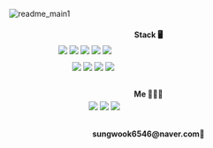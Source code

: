 

<!--
**ByeonSeongWK/ByeonSeongWK** is a ✨ _special_ ✨ repository because its `README.md` (this file) appears on your GitHub profile.

Here are some ideas to get you started:

- 🔭 I’m currently working on ...
- 🌱 I’m currently learning ...
- 👯 I’m looking to collaborate on ...
- 🤔 I’m looking for help with ...
- 💬 Ask me about ...
- 📫 How to reach me: ...
- 😄 Pronouns: ...
- ⚡ Fun fact: ...
-->

<style>
li, ol, ul {
    list-style: none;
}

li {
    float: left;
}
</style>

![readme_main1](https://user-images.githubusercontent.com/92075727/150298105-d7edbfea-4918-448b-978c-d30351777f4c.jpeg)



<h4 style="text-align: center;margin-bottom: 1%;">Stack&nbsp🖥</h4>
<ul style="width: 350px; height: 30px; margin: 0 auto; list-style: none;;">
  <li style="float: left; list-style: none;"><img src="https://img.shields.io/badge/Java-007396?style=flat-square&logo=Java&logoColor=white"/>&nbsp</li>
  <li style="float: left; list-style: none;"><img src="https://img.shields.io/badge/Spring-6DB33F?style=flat-square&logo=Spring&logoColor=white"/>&nbsp</li>
  <li style="float: left; list-style: none;"><img src="https://img.shields.io/badge/MySQL-4479A1?style=flat-square&logo=MySQL&logoColor=white"/>&nbsp</li>
  <li style="float: left; list-style: none;"><img src="https://img.shields.io/badge/Oracle-F80000?style=flat-square&logo=Oracle&logoColor=white"/>&nbsp</li>
  <li style="float: left; list-style: none;"><img src="https://img.shields.io/badge/Python-3766AB?style=flat-square&logo=Python&logoColor=white"/></a>&nbsp</li>
</ul>
<ul style="width: 300px; height: 30px;margin: 0 auto; margin-bottom: 2%;">
  <li style="float: left; list-style: none;"><img src="https://img.shields.io/badge/HTML5-E34F26?style=flat-square&logo=HTML5&logoColor=white"/>&nbsp</li>
  <li style="float: left; list-style: none;"><img src="https://img.shields.io/badge/CSS3-1572B6?style=flat-square&logo=CSS3&logoColor=white"/>&nbsp</li>
  <li style="float: left; list-style: none;"><img src="https://img.shields.io/badge/JavaScript-F7DF1E?style=flat-square&logo=JavaScript&logoColor=white"/>&nbsp</li>
  <li style="float: left; list-style: none;"><img src="https://img.shields.io/badge/jQuery-0769AD?style=flat-square&logo=jQuery&logoColor=white"/>&nbsp</li>
</ul>
<h4 style="text-align: center;margin-bottom: 1%;">Me&nbsp👨🏻‍💻</h4>
<ul style="width: 240px; height: 30px;margin: 0 auto; margin-bottom: 2%;">
  <li style="float: left; list-style: none;"><a href="https://blog.naver.com/sungwook6546"><img src="https://img.shields.io/badge/Blogger-FF5722?style=flat-square&logo=Blogger&logoColor=white"/></a>&nbsp</li>
  <li style="float: left; list-style: none;"><a href="https://www.instagram.com/bbbb__s_w/"><img src="https://img.shields.io/badge/Instagram-E4405F?style=flat-square&logo=Instagram&logoColor=white"/></a>&nbsp</li>
  <li style="float: left; list-style: none;"><a href="https://github.com/ByeonSeongWK?tab=repositories"><img src="https://img.shields.io/badge/GitHub-181717?style=flat-square&logo=GitHub&logoColor=white"/></a>&nbsp</li>
</ul>

<h4 style="text-align: center;">sungwook6546@naver.com🤙</h4>
            

